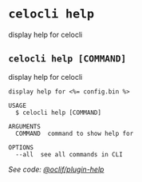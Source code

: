 # `celocli help`

display help for celocli


## `celocli help [COMMAND]`

display help for celocli

```
display help for <%= config.bin %>

USAGE
  $ celocli help [COMMAND]

ARGUMENTS
  COMMAND  command to show help for

OPTIONS
  --all  see all commands in CLI
```

_See code: [@oclif/plugin-help](https://github.com/oclif/plugin-help/blob/v1.2.11/src/commands/help.ts)_

